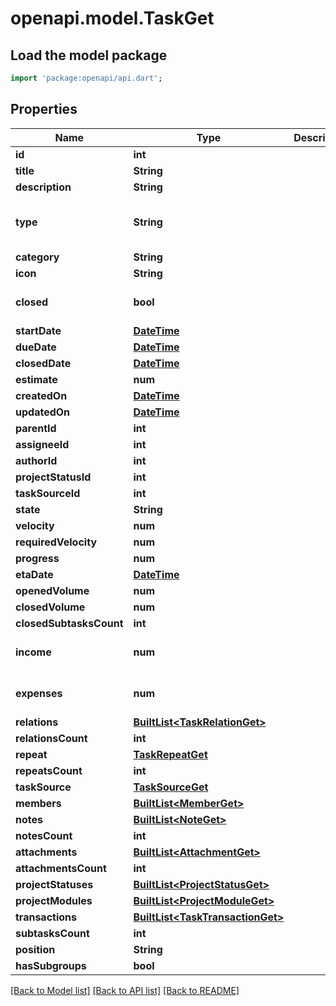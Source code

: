 # openapi.model.TaskGet

## Load the model package
```dart
import 'package:openapi/api.dart';
```

## Properties
Name | Type | Description | Notes
------------ | ------------- | ------------- | -------------
**id** | **int** |  | 
**title** | **String** |  | 
**description** | **String** |  | [optional] 
**type** | **String** |  | [optional] [default to 'TASK']
**category** | **String** |  | [optional] 
**icon** | **String** |  | [optional] 
**closed** | **bool** |  | [optional] [default to false]
**startDate** | [**DateTime**](DateTime.md) |  | [optional] 
**dueDate** | [**DateTime**](DateTime.md) |  | [optional] 
**closedDate** | [**DateTime**](DateTime.md) |  | [optional] 
**estimate** | **num** |  | [optional] 
**createdOn** | [**DateTime**](DateTime.md) |  | 
**updatedOn** | [**DateTime**](DateTime.md) |  | 
**parentId** | **int** |  | [optional] 
**assigneeId** | **int** |  | [optional] 
**authorId** | **int** |  | [optional] 
**projectStatusId** | **int** |  | [optional] 
**taskSourceId** | **int** |  | [optional] 
**state** | **String** |  | [optional] 
**velocity** | **num** |  | [optional] 
**requiredVelocity** | **num** |  | [optional] 
**progress** | **num** |  | [optional] 
**etaDate** | [**DateTime**](DateTime.md) |  | [optional] 
**openedVolume** | **num** |  | [optional] 
**closedVolume** | **num** |  | [optional] 
**closedSubtasksCount** | **int** |  | [optional] 
**income** | **num** |  | [optional] [default to 0.0]
**expenses** | **num** |  | [optional] [default to 0.0]
**relations** | [**BuiltList&lt;TaskRelationGet&gt;**](TaskRelationGet.md) |  | [optional] 
**relationsCount** | **int** |  | [optional] 
**repeat** | [**TaskRepeatGet**](TaskRepeatGet.md) |  | [optional] 
**repeatsCount** | **int** |  | [optional] 
**taskSource** | [**TaskSourceGet**](TaskSourceGet.md) |  | [optional] 
**members** | [**BuiltList&lt;MemberGet&gt;**](MemberGet.md) |  | [optional] 
**notes** | [**BuiltList&lt;NoteGet&gt;**](NoteGet.md) |  | [optional] 
**notesCount** | **int** |  | [optional] 
**attachments** | [**BuiltList&lt;AttachmentGet&gt;**](AttachmentGet.md) |  | [optional] 
**attachmentsCount** | **int** |  | [optional] 
**projectStatuses** | [**BuiltList&lt;ProjectStatusGet&gt;**](ProjectStatusGet.md) |  | [optional] 
**projectModules** | [**BuiltList&lt;ProjectModuleGet&gt;**](ProjectModuleGet.md) |  | [optional] 
**transactions** | [**BuiltList&lt;TaskTransactionGet&gt;**](TaskTransactionGet.md) |  | [optional] 
**subtasksCount** | **int** |  | [optional] 
**position** | **String** |  | [optional] 
**hasSubgroups** | **bool** |  | [optional] 

[[Back to Model list]](../README.md#documentation-for-models) [[Back to API list]](../README.md#documentation-for-api-endpoints) [[Back to README]](../README.md)


